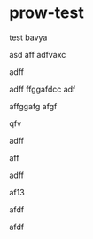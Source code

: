 # prow-test
test
bavya

asd
aff
adfvaxc


adff

adff
ffggafdcc
adf

affggafg
afgf

qfv

adff

aff

adff


af13


afdf

afdf
